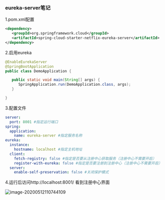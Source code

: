 ### eureka-server笔记

1.pom.xml配置

```xml
<dependency>
   <groupId>org.springframework.cloud</groupId>
   <artifactId>spring-cloud-starter-netflix-eureka-server</artifactId>
</dependency>
```

2.启用eureka

```java
@EnableEurekaServer
@SpringBootApplication
public class DemoApplication {

   public static void main(String[] args) {
      SpringApplication.run(DemoApplication.class, args);
   }

}
```

3.配置文件

```yaml
server:
  port: 8001 #指定运行端口
spring:
  application:
    name: eureka-server #指定服务名称
eureka:
  instance:
    hostname: localhost #指定主机地址
  client:
    fetch-registry: false #指定是否要从注册中心获取服务（注册中心不需要开启）
    register-with-eureka: false #指定是否要注册到注册中心（注册中心不需要开启）
  server:
    enable-self-preservation: false #关闭保护模式
```

4.运行后访问http://localhost:8001/ 看到注册中心界面

![image-20200512110744109](C:\Users\19349\AppData\Roaming\Typora\typora-user-images\image-20200512110744109.png)
